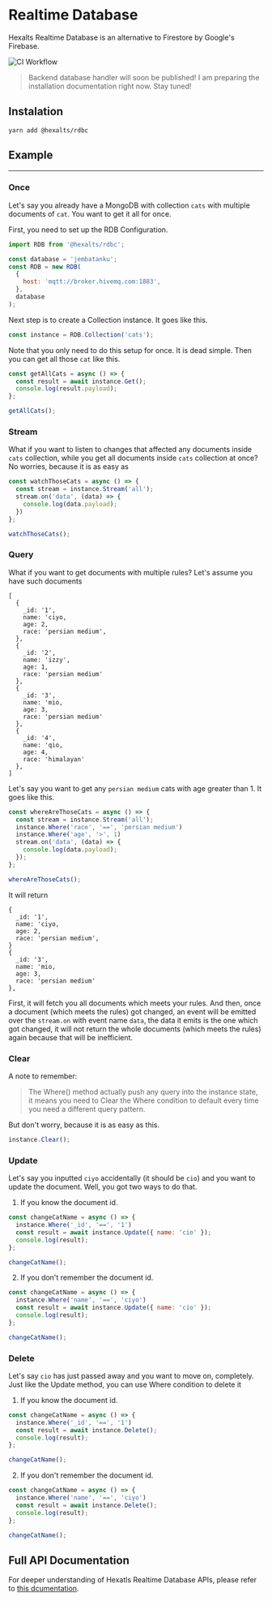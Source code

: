 # Realtime Database

Hexalts Realtime Database is an alternative to Firestore by Google's Firebase.

![CI Workflow](https://github.com/hexalts/rdbc/actions/workflows/main.yml/badge.svg)

> Backend database handler will soon be published! I am preparing the installation documentation right now. Stay tuned!

## Instalation

```shell
yarn add @hexalts/rdbc
```

## Example

---

### Once

Let's say you already have a MongoDB with collection `cats` with multiple documents of `cat`. You want to get it all for once.

First, you need to set up the RDB Configuration.

```javascript
import RDB from '@hexalts/rdbc';

const database = 'jembatanku';
const RDB = new RDB(
  {
    host: 'mqtt://broker.hivemq.com:1883',
  },
  database
);

```

Next step is to create a Collection instance. It goes like this.

```javascript
const instance = RDB.Collection('cats');
```

Note that you only need to do this setup for once. It is dead simple. Then you can get all those `cat` like this.

```javascript
const getAllCats = async () => {
  const result = await instance.Get();
  console.log(result.payload);
};

getAllCats();
```

### Stream

What if you want to listen to changes that affected any documents inside `cats` collection, while you get all documents inside `cats` collection at once? No worries, because it is as easy as

```javascript
const watchThoseCats = async () => {
  const stream = instance.Stream('all');
  stream.on('data', (data) => {
    console.log(data.payload);
  })
};

watchThoseCats();
```

### Query

What if you want to get documents with multiple rules? Let's assume you have such documents

```
[
  {
    _id: '1',
    name: 'ciyo,
    age: 2,
    race: 'persian medium',
  },
  {
    _id: '2',
    name: 'izzy',
    age: 1,
    race: 'persian medium'
  },
  {
    _id: '3',
    name: 'mio,
    age: 3,
    race: 'persian medium'
  },
  {
    _id: '4',
    name: 'qio,
    age: 4,
    race: 'himalayan'
  },
]

```

Let's say you want to get any `persian medium` cats with age greater than 1. It goes like this.

```javascript
const whereAreThoseCats = async () => {
  const stream = instance.Stream('all');
  instance.Where('race', '==', 'persian medium')
  instance.Where('age', '>', 1)
  stream.on('data', (data) => {
    console.log(data.payload);
  });
};

whereAreThoseCats();
```

It will return

```
{
  _id: '1',
  name: 'ciyo,
  age: 2,
  race: 'persian medium',
}
{
  _id: '3',
  name: 'mio,
  age: 3,
  race: 'persian medium'
},
```

First, it will fetch you all documents which meets your rules. And then, once a document (which meets the rules) got changed, an event will be emitted over the `stream.on` with event name `data`, the data it emits is the one which got changed, it will not return the whole documents (which meets the rules) again because that will be inefficient.

### Clear

A note to remember:

>The Where() method actually push any query into the instance state, it means you need to Clear the Where condition to default every time you need a different query pattern.

But don't worry, because it is as easy as this.

```javascript
instance.Clear();
```

### Update

Let's say you inputted `ciyo` accidentally (it should be `cio`) and you want to update the document. Well, you got two ways to do that.

1. If you know the document id.

```javascript
const changeCatName = async () => {
  instance.Where('_id', '==', '1')
  const result = await instance.Update({ name: 'cio' });
  console.log(result);
};

changeCatName();
```
2. If you don't remember the document id.

```javascript
const changeCatName = async () => {
  instance.Where('name', '==', 'ciyo')
  const result = await instance.Update({ name: 'cio' });
  console.log(result);
};

changeCatName();
```
### Delete
Let's say `cio` has just passed away and you want to move on, completely. Just like the Update method, you can use Where condition to delete it


1. If you know the document id.

```javascript
const changeCatName = async () => {
  instance.Where('_id', '==', '1')
  const result = await instance.Delete();
  console.log(result);
};

changeCatName();
```
2. If you don't remember the document id.

```javascript
const changeCatName = async () => {
  instance.Where('name', '==', 'ciyo')
  const result = await instance.Delete();
  console.log(result);
};

changeCatName();
```

## Full API Documentation

For deeper understanding of Hexatls Realtime Database APIs, please refer to [this dcumentation](https://hexalts.github.io/rdbc/classes/default.html).